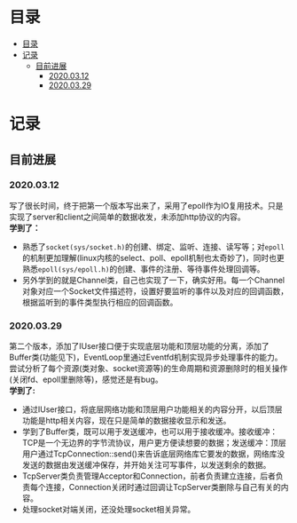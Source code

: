 # 目录
- [目录](#目录)
- [记录](#记录)
  - [目前进展](#目前进展)
    - [2020.03.12](#20200312)
    - [2020.03.29](#20200329)



# 记录
## 目前进展
### 2020.03.12
写了很长时间，终于把第一个版本写出来了，采用了epoll作为IO复用技术。只是实现了server和client之间简单的数据收发，未添加http协议的内容。  
**学到了：**  
* 熟悉了`socket(sys/socket.h)`的创建、绑定、监听、连接、读写等；对`epoll`的机制更加理解(linux内核的select、poll、epoll机制也太奇妙了)，同时也更熟悉`epoll(sys/epoll.h)`的创建、事件的注册、等待事件处理回调等。  
* 另外学到的就是Channel类，自己也实现了一下，确实好用。每一个Channel对象对应一个Socket文件描述符，设置好要监听的事件以及对应的回调函数，根据监听到的事件类型执行相应的回调函数。  

### 2020.03.29
第二个版本，添加了IUser接口便于实现底层功能和顶层功能的分离，添加了Buffer类(功能见下)，EventLoop里通过Eventfd机制实现异步处理事件的能力。尝试分析了每个资源(类对象、socket资源等)的生命周期和资源删除时的相关操作(关闭fd、epoll里删除等)，感觉还是有bug。  
**学到了:**
* 通过IUser接口，将底层网络功能和顶层用户功能相关的内容分开，以后顶层功能是http相关内容，现在只是简单的数据接收显示和发送。  
* 学到了Buffer类，既可以用于发送缓冲，也可以用于接收缓冲。接收缓冲：TCP是一个无边界的字节流协议，用户更方便读想要的数据；发送缓冲：顶层用户通过TcpConnection::send()来告诉底层网络库它要发的数据，网络库没发送的数据由发送缓冲保存，并开始关注可写事件，以发送剩余的数据。  
* TcpServer类负责管理Acceptor和Connection，前者负责建立连接，后者负责每个连接，Connection关闭时通过回调让TcpServer类删除与自己有关的内容。  
* 处理socket对端关闭，还没处理socket相关异常。  